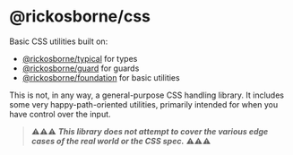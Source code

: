 # @rickosborne/css

Basic CSS utilities built on:

- [@rickosborne/typical](https://www.npmjs.com/package/@rickosborne/typical) for types
- [@rickosborne/guard](https://www.npmjs.com/package/@rickosborne/guard) for guards
- [@rickosborne/foundation](https://www.npmjs.com/package/@rickosborne/foundation) for basic utilities

This is not, in any way, a general-purpose CSS handling library.
It includes some very happy-path-oriented utilities, primarily intended for when you have control over the input.

> ⚠️⚠️⚠️ ***This library does not attempt to cover the various edge cases of the real world or the CSS spec.*** ⚠️⚠️⚠️
